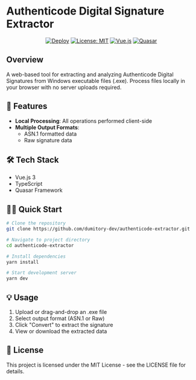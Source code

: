 # Authenticode Digital Signature Extractor

<div align="center">

[![Deploy](https://github.com/dumitory-dev/authenticode-extractor/actions/workflows/deploy.yml/badge.svg)](https://github.com/dumitory-dev/authenticode-extractor/actions/workflows/deploy.yml)
[![License: MIT](https://img.shields.io/badge/License-MIT-yellow.svg)](https://opensource.org/licenses/MIT)
[![Vue.js](https://img.shields.io/badge/Vue.js-3.x-green.svg)](https://vuejs.org/)
[![Quasar](https://img.shields.io/badge/Quasar-2.x-blue.svg)](https://quasar.dev/)

</div>

## Overview

A web-based tool for extracting and analyzing Authenticode Digital Signatures from Windows executable files (.exe).
Process files locally in your browser with no server uploads required.

## 🚀 Features

- **Local Processing**: All operations performed client-side
- **Multiple Output Formats**:
  - ASN.1 formatted data
  - Raw signature data

## 🛠️ Tech Stack

- Vue.js 3
- TypeScript
- Quasar Framework

## 🏃‍♂️ Quick Start

```bash
# Clone the repository
git clone https://github.com/dumitory-dev/authenticode-extractor.git

# Navigate to project directory
cd authenticode-extractor

# Install dependencies
yarn install

# Start development server
yarn dev
```

## 💡 Usage

1. Upload or drag-and-drop an .exe file
2. Select output format (ASN.1 or Raw)
3. Click "Convert" to extract the signature
4. View or download the extracted data

## 📝 License
This project is licensed under the MIT License - see the LICENSE file for details.
